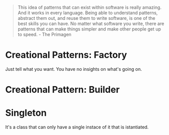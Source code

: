 > This idea of patterns that can exist within software is really amazing. And it works in every language. Being able to understand patterns, abstract them out, and reuse them to write software, is one of the best skills you can have. No matter what software you write, there are patterns that can make things simpler and make other people get up to speed. - The Primagen

# Creational Patterns: Factory
Just tell what you want. You have no insights on what's going on.

# Creational Pattern: Builder

# Singleton
It's a class that can only have a single instace of it that is istantiated.

 